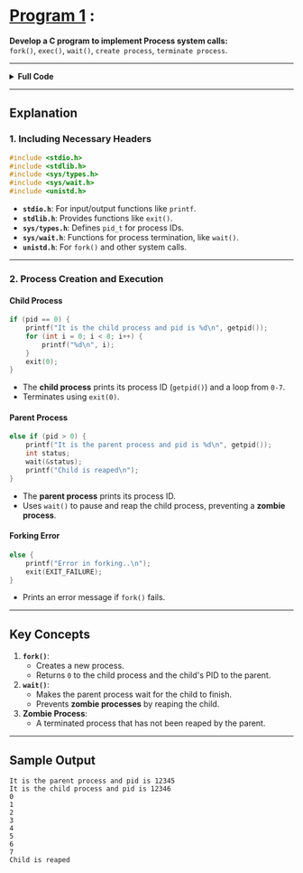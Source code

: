 # **[Program 1](link/to/program1.c)**  :
**Develop a C program to implement Process system calls:**  
`fork()`, `exec()`, `wait()`, `create process`, `terminate process`.

---

<details>
  <summary><strong>Full Code</strong></summary>

```c
#include <stdio.h>    // For printf()
#include <stdlib.h>   // For exit()
#include <sys/types.h> // For pid_t
#include <sys/wait.h>  // For wait()
#include <unistd.h>    // For fork()

int main() {
    pid_t pid; 
    pid = fork();  // Create a new process

    if (pid == 0) { // Child process
        printf("It is the child process and pid is %d\n", getpid());
        for (int i = 0; i < 8; i++) {
            printf("%d\n", i);
        }
        exit(0); // Exit the child process
    } 
    else if (pid > 0) { // Parent process
        printf("It is the parent process and pid is %d\n", getpid());
        int status;
        wait(&status);  // Wait for child process to finish
        printf("Child is reaped\n");
    } 
    else {  // Fork failed
        printf("Error in forking..\n"); 
        exit(EXIT_FAILURE);
    }

    return 0;
}
```
</details>



---

## **Explanation**

### **1. Including Necessary Headers**
```c
#include <stdio.h>
#include <stdlib.h>
#include <sys/types.h>
#include <sys/wait.h>
#include <unistd.h>
```
- **`stdio.h`**: For input/output functions like `printf`.  
- **`stdlib.h`**: Provides functions like `exit()`.  
- **`sys/types.h`**: Defines `pid_t` for process IDs.  
- **`sys/wait.h`**: Functions for process termination, like `wait()`.  
- **`unistd.h`**: For `fork()` and other system calls.

---

### **2. Process Creation and Execution**
#### **Child Process**
```c
if (pid == 0) {
    printf("It is the child process and pid is %d\n", getpid());
    for (int i = 0; i < 8; i++) {
        printf("%d\n", i);
    }
    exit(0);
}
```
- The **child process** prints its process ID (`getpid()`) and a loop from `0-7`.
- Terminates using `exit(0)`.

#### **Parent Process**
```c
else if (pid > 0) {
    printf("It is the parent process and pid is %d\n", getpid());
    int status;
    wait(&status);
    printf("Child is reaped\n");
}
```
- The **parent process** prints its process ID.  
- Uses `wait()` to pause and reap the child process, preventing a **zombie process**.

#### **Forking Error**
```c
else {
    printf("Error in forking..\n");
    exit(EXIT_FAILURE);
}
```
- Prints an error message if `fork()` fails.

---

## **Key Concepts**
1. **`fork()`**:  
   - Creates a new process.
   - Returns `0` to the child process and the child's PID to the parent.
2. **`wait()`**:  
   - Makes the parent process wait for the child to finish.
   - Prevents **zombie processes** by reaping the child.
3. **Zombie Process**:  
   - A terminated process that has not been reaped by the parent.

---

## **Sample Output**
```plaintext
It is the parent process and pid is 12345
It is the child process and pid is 12346
0
1
2
3
4
5
6
7
Child is reaped
```
